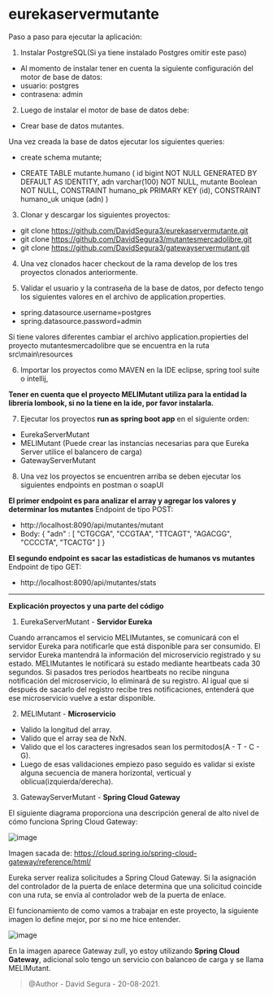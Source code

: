 # eurekaservermutante

Paso a paso para ejecutar la aplicación:

1. Instalar PostgreSQL(Si ya tiene instalado Postgres omitir este paso)
- Al momento de instalar tener en cuenta la siguiente configuración del motor de base de datos:
- usuario: postgres
- contrasena: admin

2. Luego de instalar el motor de base de datos debe:

- Crear base de datos mutantes.

Una vez creada la base de datos ejecutar los siguientes queries:

- create schema mutante;

- CREATE TABLE mutante.humano
(
    id bigint 				NOT NULL GENERATED BY DEFAULT AS IDENTITY,
    adn varchar(100) 		NOT NULL,
    mutante Boolean			NOT NULL,
    CONSTRAINT humano_pk PRIMARY KEY (id),
    CONSTRAINT humano_uk unique (adn)
)

3. Clonar y descargar los siguientes proyectos:

- git clone https://github.com/DavidSegura3/eurekaservermutante.git
- git clone https://github.com/DavidSegura3/mutantesmercadolibre.git
- git clone https://github.com/DavidSegura3/gatewayservermutant.git


4. Una vez clonados hacer checkout de la rama develop de los tres proyectos clonados anteriormente.

5. Validar el usuario y la contraseña de la base de datos, por defecto tengo los siguientes valores en el archivo de application.properties.

- spring.datasource.username=postgres
- spring.datasource.password=admin

Si tiene valores diferentes cambiar el archivo application.propierties del proyecto mutantesmercadolibre que se encuentra en la ruta src\main\resources



6. Importar los proyectos como MAVEN en la IDE eclipse, spring tool suite o intellij, 

**Tener en cuenta que el proyecto MELIMutant utiliza para la entidad la librería lombook, si no la tiene en la ide, por favor instalarla.**


7. Ejecutar los proyectos **run as spring boot app** en el siguiente orden:

- EurekaServerMutant
- MELIMutant (Puede crear las instancias necesarias para que Eureka Server utilice el balancero de carga)
- GatewayServerMutant


8. Una vez los proyectos se encuentren arriba se deben ejecutar los siguientes endpoints en postman o soapUI

**El primer endpoint es para analizar el array y agregar los valores y determinar los mutantes**
Endpoint de tipo POST:
- http://localhost:8090/api/mutantes/mutant
- Body:
{
    "adn" : [
        "CTGCGA", "CCGTAA", "TTCAGT", "AGACGG", "CCCCTA", "TCACTG"
    ]
}

**El segundo endpoint es sacar las estadisticas de humanos vs mutantes**
Endpoint de tipo GET:
- http://localhost:8090/api/mutantes/stats



-----------------------------------------------------------------------------------------------------------------------------------------------------------------------------------


**Explicación proyectos y una parte del código**


1. EurekaServerMutant - **Servidor Eureka**

Cuando arrancamos el servicio MELIMutantes, se comunicará con el servidor Eureka para notificarle que está disponible para ser consumido. El servidor Eureka mantendrá la información del microservicio registrado y su estado. MELIMutantes le notificará su estado mediante heartbeats cada 30 segundos. Si pasados tres periodos heartbeats no recibe ninguna notificación del microservicio, lo eliminará de su registro. Al igual que si después de sacarlo del registro recibe tres notificaciones, entenderá que ese microservicio vuelve a estar disponible. 


2. MELIMutant - **Microservicio** 

- Valido la longitud del array.
- Valido que el array sea de NxN.
- Valido que el los caracteres ingresados sean los permitodos(A - T - C - G).
- Luego de esas validaciones empiezo paso seguido es validar si existe alguna secuencia de manera horizontal, verticual y oblicua(izquierda/derecha).


3. GatewayServerMutant - **Spring Cloud Gateway**

El siguiente diagrama proporciona una descripción general de alto nivel de cómo funciona Spring Cloud Gateway:

![image](https://user-images.githubusercontent.com/48692997/130154942-80a637c0-95fe-4fde-95c8-7c1fe5a6af79.png)


Imagen sacada de: https://cloud.spring.io/spring-cloud-gateway/reference/html/



Eureka server realiza solicitudes a Spring Cloud Gateway. Si la asignación del controlador de la puerta de enlace determina que una solicitud coincide con una ruta, se envía al controlador web de la puerta de enlace. 


El funcionamiento de como vamos a trabajar en este proyecto, la siguiente imagen lo define mejor, por si no me hice entender.


![image](https://user-images.githubusercontent.com/48692997/130154180-b3976a93-37ec-48f9-b2a6-0231ea7fe350.png)



En la imagen aparece Gateway zull, yo estoy utilizando **Spring Cloud Gateway**, adicional solo tengo un servicio con balanceo de carga y se llama MELIMutant.






> @Author - David Segura - 20-08-2021.


